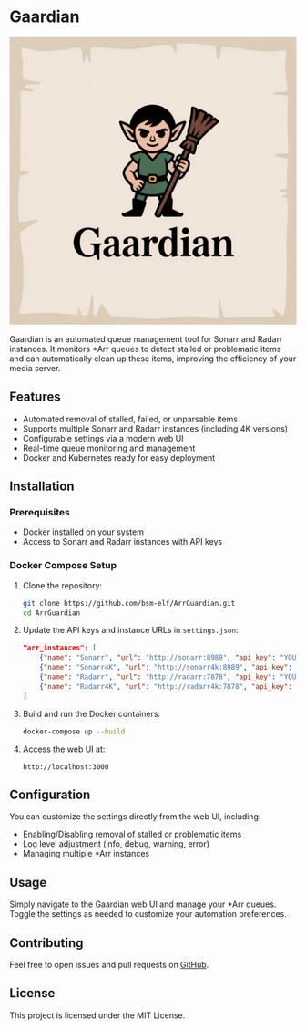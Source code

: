 
# Gaardian

![Gaardian Logo](https://github.com/bsm-elf/ArrGuardian/raw/main/frontend/src/Gaardian.png)

Gaardian is an automated queue management tool for Sonarr and Radarr instances. It monitors *Arr queues to detect stalled or problematic items and can automatically clean up these items, improving the efficiency of your media server.

## Features

- Automated removal of stalled, failed, or unparsable items
- Supports multiple Sonarr and Radarr instances (including 4K versions)
- Configurable settings via a modern web UI
- Real-time queue monitoring and management
- Docker and Kubernetes ready for easy deployment

## Installation

### Prerequisites
- Docker installed on your system
- Access to Sonarr and Radarr instances with API keys

### Docker Compose Setup
1. Clone the repository:
   ```bash
   git clone https://github.com/bsm-elf/ArrGuardian.git
   cd ArrGuardian
   ```
2. Update the API keys and instance URLs in `settings.json`:
   ```json
   "arr_instances": [
       {"name": "Sonarr", "url": "http://sonarr:8989", "api_key": "YOUR_SONARR_API_KEY"},
       {"name": "Sonarr4K", "url": "http://sonarr4k:8989", "api_key": "YOUR_SONARR4K_API_KEY"},
       {"name": "Radarr", "url": "http://radarr:7878", "api_key": "YOUR_RADARR_API_KEY"},
       {"name": "Radarr4K", "url": "http://radarr4k:7878", "api_key": "YOUR_RADARR4K_API_KEY"}
   ]
   ```
3. Build and run the Docker containers:
   ```bash
   docker-compose up --build
   ```
4. Access the web UI at:
   ```
   http://localhost:3000
   ```

## Configuration
You can customize the settings directly from the web UI, including:
- Enabling/Disabling removal of stalled or problematic items
- Log level adjustment (info, debug, warning, error)
- Managing multiple *Arr instances

## Usage
Simply navigate to the Gaardian web UI and manage your *Arr queues. Toggle the settings as needed to customize your automation preferences.

## Contributing
Feel free to open issues and pull requests on [GitHub](https://github.com/bsm-elf/ArrGuardian).

## License
This project is licensed under the MIT License.
